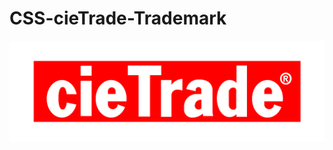 # CSS-cieTrade-Trademark

<img src="https://raw.githubusercontent.com/akoulouris/CSS-cieTrade-Trademark/master/Screenshots/Cietrade-CSS tradeMark.gif"  alt="image of the landscape mode">
